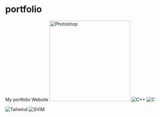 # portfolio
My portfolio Website
<img width="256" alt="Photoshop" src="https://github.com/Avishkant/portfolio/assets/109219822/b998f59e-5ae0-4d56-a872-6e59368cfa3b">
![C++](https://github.com/Avishkant/portfolio/assets/109219822/966f6a7e-b54e-4724-817f-9f682eca5251)
![C](https://github.com/Avishkant/portfolio/assets/109219822/a4d96bc9-5ede-4454-962e-c87379ab2540)

![Tailwind](https://github.com/Avishkant/portfolio/assets/109219822/37720bc1-57bd-42cc-b556-8eb3be0370b8)
![SVIM](https://github.com/Avishkant/portfolio/assets/109219822/5b617cfc-74e4-4551-8be8-8a7d19341efb)
